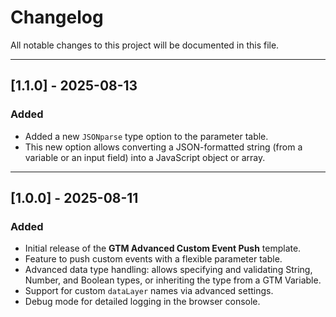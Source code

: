 # Changelog

All notable changes to this project will be documented in this file.

---

## [1.1.0] - 2025-08-13

### Added
- Added a new `JSONparse` type option to the parameter table.
- This new option allows converting a JSON-formatted string (from a variable or an input field) into a JavaScript object or array.

---

## [1.0.0] - 2025-08-11

### Added
- Initial release of the **GTM Advanced Custom Event Push** template.
- Feature to push custom events with a flexible parameter table.
- Advanced data type handling: allows specifying and validating String, Number, and Boolean types, or inheriting the type from a GTM Variable.
- Support for custom `dataLayer` names via advanced settings.
- Debug mode for detailed logging in the browser console.
